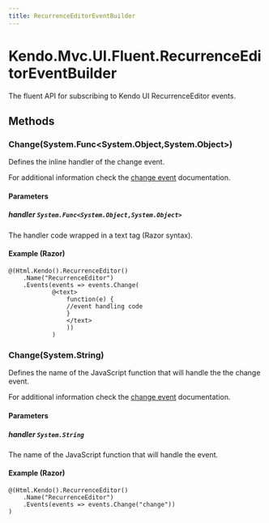 ```yaml
---
title: RecurrenceEditorEventBuilder
---
```


# Kendo.Mvc.UI.Fluent.RecurrenceEditorEventBuilder
The fluent API for subscribing to Kendo UI RecurrenceEditor events.




## Methods


### Change(System.Func\<System.Object,System.Object\>)
Defines the inline handler of the change event.

For additional information check the [change event](/api/javascript/ui/recurrenceeditor#events-change) documentation.


#### Parameters

##### handler `System.Func<System.Object,System.Object>`
The handler code wrapped in a text tag (Razor syntax).




#### Example (Razor)
    @(Html.Kendo().RecurrenceEditor()
        .Name("RecurrenceEditor")
        .Events(events => events.Change(
                @<text>
                    function(e) {
                    //event handling code
                    }
                    </text>
                    ))
                )


### Change(System.String)
Defines the name of the JavaScript function that will handle the the change event.

For additional information check the [change event](/api/javascript/ui/recurrenceeditor#events-change) documentation.


#### Parameters

##### handler `System.String`
The name of the JavaScript function that will handle the event.




#### Example (Razor)
    @(Html.Kendo().RecurrenceEditor()
        .Name("RecurrenceEditor")
        .Events(events => events.Change("change"))
    )



